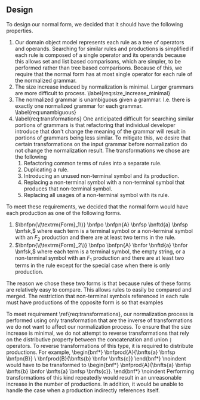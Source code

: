 ## Design

To design our normal form, we decided that it should have the following properties.

1. Our domain object model represents each rule as a tree of operators and operands. Searching for similar rules and productions is simplified if each rule is composed of a single operator and its operands because this allows set and list based comparisons, which are simpler, to be performed rather than tree based comparisons. Because of this, we require that the normal form has at most single operator for each rule of the normalized grammar.
2. The size increase induced by normalization is minimal. Larger grammars are more difficult to process. \label{req:size_increase_minimal}
3. The normalized grammar is unambiguous given a grammar. I.e. there is exactly one normalized grammar for each grammar. \label{req:unambiguous}
4. \label{req:transformations} One anticipated difficult for searching similar portions of grammars is that refactoring that individual developer introduce that don't change the meaning of the grammar will result in portions of grammars being less similar. To mitigate this, we desire that certain transformations on the input grammar before normalization do not change the normalization result. The transformations we chose are the following
    1. Refactoring common terms of rules into a separate rule.
    2. Duplicating a rule.
    3. Introducing an unused non-terminal symbol and its production.
    4. Replacing a non-terminal symbol with a non-terminal symbol that produces that non-terminal symbol.
    4. Replacing all usages of a non-terminal symbol with its rule.

To meet these requirements, we decided that the normal form would have each production as one of the following forms.

1. $\bnfpn{\(\textrm{Form}_1\)} \bnfpo \bnfpn{A} \bnfsp \bnftd{a} \bnfsp \bnfsk,$ where each term is a terminal symbol or a non-terminal symbol with an $F_2$ production and there are at least two terms in the rule.
2. $\bnfpn{\(\textrm{Form}_2\)} \bnfpo \bnfpn{A} \bnfor \bnftd{a} \bnfor \bnfsk,$ where each term is a terminal symbol, the empty string, or a non-terminal symbol with an $F_1$ production and there are at least two terms in the rule except for the special case when there is only production.

The reason we chose these two forms is that because rules of these forms are relatively easy to compare. This allows rules to easily be compared and merged. The restriction that non-terminal symbols referenced in each rule must have productions of the opposite form is so that examples 

To meet requirement \ref{req:transformations}, our normalization process is performed using only transformation that are the inverse of transformations we do not want to affect our normalization process. To ensure that the size increase is minimal, we do not attempt to reverse transformations that rely on the distributive property between the concatenation and union `|` operators. To reverse transformations of this type, it is required to distribute productions. For example, 
\begin{bnf*}
    \bnfprod{A}{\bnfts{a} \bnfsp \bnfpn{B}} \\
    \bnfprod{B}{\bnfts{b} \bnfor \bnfts{c}}
\end{bnf*}
\noindent would have to be transformed to
\begin{bnf*}
    \bnfprod{A}{\bnfts{a} \bnfsp \bnfts{b} \bnfor \bnfts{a} \bnfsp \bnfts{c}}.
\end{bnf*}
\noindent Performing transformations of this kind repeatedly would result in an unreasonable increase in the number of productions. In addition, it would be unable to handle the case when a production indirectly references itself.